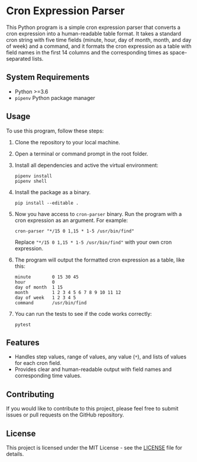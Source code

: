 # Cron Expression Parser

This Python program is a simple cron expression parser that converts a cron expression into a human-readable table format. 
It takes a standard cron string with five time fields (minute, hour, day of month, month, and day of week) and a command, 
and it formats the cron expression as a table with field names in the first 14 columns and the corresponding times as 
space-separated lists.

## System Requirements

- Python >=3.6
- `pipenv` Python package manager

## Usage

To use this program, follow these steps:

1. Clone the repository to your local machine.

2. Open a terminal or command prompt in the root folder.

3. Install all dependencies and active the virtual environment:
   ```shell
   pipenv install
   pipenv shell
   ```

4. Install the package as a binary.
   ```shell
   pip install --editable .
   ```

5. Now you have access to `cron-parser` binary. Run the program with a cron expression as an argument. For example:

   ```shell
   cron-parser "*/15 0 1,15 * 1-5 /usr/bin/find"
   ```

   Replace `"*/15 0 1,15 * 1-5 /usr/bin/find"` with your own cron expression.

6. The program will output the formatted cron expression as a table, like this:

   ```
   minute        0 15 30 45
   hour          0
   day of month  1 15
   month         1 2 3 4 5 6 7 8 9 10 11 12
   day of week   1 2 3 4 5
   command       /usr/bin/find
   ```

7. You can run the tests to see if the code works correctly:
   ```shell
   pytest
   ```

## Features

- Handles step values, range of values, any value (`*`), and lists of values for each cron field.
- Provides clear and human-readable output with field names and corresponding time values.

## Contributing

If you would like to contribute to this project, please feel free to submit issues or pull requests on the GitHub repository.

## License

This project is licensed under the MIT License - see the [LICENSE](LICENSE) file for details.
